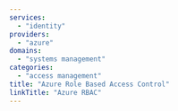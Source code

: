 ```yaml
---
services:
  - "identity"
providers:
  - "azure"
domains:
  - "systems management"
categories:
  - "access management"
title: "Azure Role Based Access Control"
linkTitle: "Azure RBAC"
---
```

